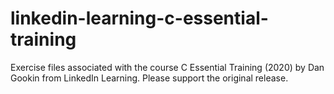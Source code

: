 # linkedin-learning-c-essential-training
Exercise files associated with the course C Essential Training (2020) by Dan Gookin from LinkedIn Learning. Please support the original release.
